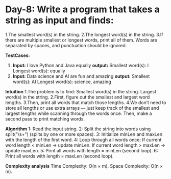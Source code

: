 # Day-8: Write a program that takes a string as input and finds:
1.The smallest word(s) in the string.
2.The longest word(s) in the string.
3.If there are multiple smallest or longest words, print all of them. Words are separated by spaces, and punctuation should be ignored.

**TestCases:**
1. **Input:** I love Python and Java equally   **output:** Smallest word(s): I    Longest word(s): equally
2. **Input:** Data science and AI are fun and amazing  **output:** Smallest word(s): AI   Longest word(s): science, amazing


 **Intuition**
1.The problem is to find:
  Smallest word(s) in the string.
  Largest word(s) in the string.
2.First, figure out the smallest and largest word lengths.
3.Then, print all words that match those lengths.
4.We don’t need to store all lengths or use extra arrays — just keep track of the smallest and largest lengths while scanning through the words once. Then, make a second pass to print matching words.

**Algorithm**
1: Read the input string.
2: Split the string into words using split("\\s+") (splits by one or more spaces).
3: Initialize minLen and maxLen with the length of the first word.
4: Loop through all words once:
  If current word length < minLen → update minLen.
  If current word length > maxLen → update maxLen.
5: Print all words with length = minLen (second loop).
6: Print all words with length = maxLen (second loop).

**Complexity analysis**
Time Complexity: O(n × m).
Space Complexity: O(n × m).
